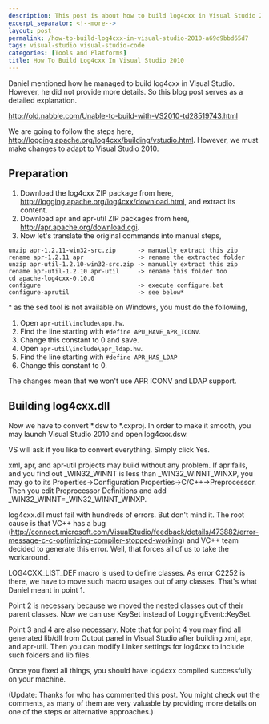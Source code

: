 ```yaml
---
description: This post is about how to build log4cxx in Visual Studio 2010.
excerpt_separator: <!--more-->
layout: post
permalink: /how-to-build-log4cxx-in-visual-studio-2010-a69d9bbd65d7
tags: visual-studio visual-studio-code
categories: [Tools and Platforms]
title: How To Build Log4cxx In Visual Studio 2010
---
```

Daniel mentioned how he managed to build log4cxx in Visual Studio. However, he did not provide more details. So this blog post serves as a detailed explanation.

http://old.nabble.com/Unable-to-build-with-VS2010-td28519743.html

We are going to follow the steps here, http://logging.apache.org/log4cxx/building/vstudio.html. However, we must make changes to adapt to Visual Studio 2010.
<!--more-->

## Preparation

1. Download the log4cxx ZIP package from here, http://logging.apache.org/log4cxx/download.html, and extract its content.
1. Download apr and apr-util ZIP packages from here, http://apr.apache.org/download.cgi.
1. Now let's translate the original commands into manual steps,

``` text
unzip apr-1.2.11-win32-src.zip      -> manually extract this zip
rename apr-1.2.11 apr               -> rename the extracted folder
unzip apr-util-1.2.10-win32-src.zip -> manually extract this zip
rename apr-util-1.2.10 apr-util     -> rename this folder too
cd apache-log4cxx-0.10.0
configure                           -> execute configure.bat
configure-aprutil                   -> see below*
```
\* as the sed tool is not available on Windows, you must do the following,

1. Open `apr-util\include\apu.hw`.
1. Find the line starting with `#define APU_HAVE_APR_ICONV`.
1. Change this constant to 0 and save.
1. Open `apr-util\include\apr_ldap.hw`.
1. Find the line starting with `#define APR_HAS_LDAP`
1. Change this constant to 0.

The changes mean that we won't use APR ICONV and LDAP support.

## Building log4cxx.dll

Now we have to convert *.dsw to *.cxproj. In order to make it smooth, you may launch Visual Studio 2010 and open log4cxx.dsw.

VS will ask if you like to convert everything. Simply click Yes.

xml, apr, and apr-util projects may build without any problem. If apr fails, and you find out _WIN32_WINNT is less than _WIN32_WINNT_WINXP, you may go to its Properties->Configuration Properties->C/C++->Preprocessor. Then you edit Preprocessor Definitions and add _WIN32_WINNT=_WIN32_WINNT_WINXP.

log4cxx.dll must fail with hundreds of errors. But don't mind it. The root cause is that VC++ has a bug (http://connect.microsoft.com/VisualStudio/feedback/details/473882/error-message-c-c-optimizing-compiler-stopped-working) and VC++ team decided to generate this error. Well, that forces all of us to take the workaround.

LOG4CXX_LIST_DEF macro is used to define classes. As error C2252 is there, we have to move such macro usages out of any classes. That's what Daniel meant in point 1.

Point 2 is necessary because we moved the nested classes out of their parent classes. Now we can use KeySet instead of LoggingEvent::KeySet.

Point 3 and 4 are also necessary. Note that for point 4 you may find all generated lib/dll from Output panel in Visual Studio after building xml, apr, and apr-util. Then you can modify Linker settings for log4cxx to include such folders and lib files.

Once you fixed all things, you should have log4cxx compiled successfully on your machine.

(Update: Thanks for who has commented this post. You might check out the comments, as many of them are very valuable by providing more details on one of the steps or alternative approaches.)
